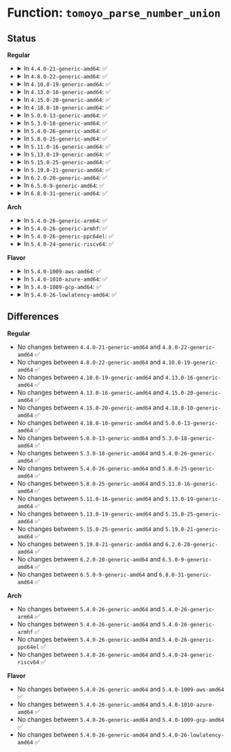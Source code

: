 # Function: <code>tomoyo_parse_number_union</code>

## Status
<b>Regular</b>
<ul>
<li>
<details>
<summary>In <code>4.4.0-21-generic-amd64</code>: ✅</summary>

```c
bool tomoyo_parse_number_union(struct tomoyo_acl_param * param, struct tomoyo_number_union * ptr)
```

```json
{
  "name": "tomoyo_parse_number_union",
  "collision_type": "Unique Global",
  "inline_type": "No",
  "funcs": [
    {
      "addr": 18446744071582466416,
      "name": "tomoyo_parse_number_union",
      "external": true,
      "loc": "security/tomoyo/util.c:281",
      "file": "security/tomoyo/util.c",
      "inline": "seen, unknown",
      "caller_inline": [],
      "caller_func": [
        "security/tomoyo/condition.c:tomoyo_get_condition",
        "security/tomoyo/condition.c:tomoyo_get_condition",
        "security/tomoyo/file.c:tomoyo_update_mkdev_acl",
        "security/tomoyo/file.c:tomoyo_update_mkdev_acl",
        "security/tomoyo/file.c:tomoyo_update_mkdev_acl",
        "security/tomoyo/file.c:tomoyo_update_mount_acl",
        "security/tomoyo/file.c:tomoyo_write_file",
        "security/tomoyo/group.c:tomoyo_write_group",
        "security/tomoyo/network.c:tomoyo_write_inet_network"
      ]
    }
  ],
  "symbols": [
    {
      "addr": 18446744071582466416,
      "name": "tomoyo_parse_number_union",
      "section": ".text",
      "bind": "STB_GLOBAL",
      "size": 254
    }
  ]
}
```
</details>
</li>
<li>
<details>
<summary>In <code>4.8.0-22-generic-amd64</code>: ✅</summary>

```c
bool tomoyo_parse_number_union(struct tomoyo_acl_param * param, struct tomoyo_number_union * ptr)
```

```json
{
  "name": "tomoyo_parse_number_union",
  "collision_type": "Unique Global",
  "inline_type": "No",
  "funcs": [
    {
      "addr": 18446744071582688624,
      "name": "tomoyo_parse_number_union",
      "external": true,
      "loc": "security/tomoyo/util.c:281",
      "file": "security/tomoyo/util.c",
      "inline": "seen, unknown",
      "caller_inline": [],
      "caller_func": [
        "security/tomoyo/condition.c:tomoyo_get_condition",
        "security/tomoyo/condition.c:tomoyo_get_condition",
        "security/tomoyo/file.c:tomoyo_write_file",
        "security/tomoyo/file.c:tomoyo_update_mount_acl",
        "security/tomoyo/file.c:tomoyo_update_mkdev_acl",
        "security/tomoyo/file.c:tomoyo_update_mkdev_acl",
        "security/tomoyo/file.c:tomoyo_update_mkdev_acl",
        "security/tomoyo/group.c:tomoyo_write_group",
        "security/tomoyo/network.c:tomoyo_write_inet_network"
      ]
    }
  ],
  "symbols": [
    {
      "addr": 18446744071582688624,
      "name": "tomoyo_parse_number_union",
      "section": ".text",
      "bind": "STB_GLOBAL",
      "size": 254
    }
  ]
}
```
</details>
</li>
<li>
<details>
<summary>In <code>4.10.0-19-generic-amd64</code>: ✅</summary>

```c
bool tomoyo_parse_number_union(struct tomoyo_acl_param * param, struct tomoyo_number_union * ptr)
```

```json
{
  "name": "tomoyo_parse_number_union",
  "collision_type": "Unique Global",
  "inline_type": "No",
  "funcs": [
    {
      "addr": 18446744071582781680,
      "name": "tomoyo_parse_number_union",
      "external": true,
      "loc": "security/tomoyo/util.c:281",
      "file": "security/tomoyo/util.c",
      "inline": "seen, unknown",
      "caller_inline": [],
      "caller_func": [
        "security/tomoyo/condition.c:tomoyo_get_condition",
        "security/tomoyo/condition.c:tomoyo_get_condition",
        "security/tomoyo/file.c:tomoyo_write_file",
        "security/tomoyo/file.c:tomoyo_update_mount_acl",
        "security/tomoyo/file.c:tomoyo_update_mkdev_acl",
        "security/tomoyo/file.c:tomoyo_update_mkdev_acl",
        "security/tomoyo/file.c:tomoyo_update_mkdev_acl",
        "security/tomoyo/group.c:tomoyo_write_group",
        "security/tomoyo/network.c:tomoyo_write_inet_network"
      ]
    }
  ],
  "symbols": [
    {
      "addr": 18446744071582781680,
      "name": "tomoyo_parse_number_union",
      "section": ".text",
      "bind": "STB_GLOBAL",
      "size": 254
    }
  ]
}
```
</details>
</li>
<li>
<details>
<summary>In <code>4.13.0-16-generic-amd64</code>: ✅</summary>

```c
bool tomoyo_parse_number_union(struct tomoyo_acl_param * param, struct tomoyo_number_union * ptr)
```

```json
{
  "name": "tomoyo_parse_number_union",
  "collision_type": "Unique Global",
  "inline_type": "No",
  "funcs": [
    {
      "addr": 18446744071582874224,
      "name": "tomoyo_parse_number_union",
      "external": true,
      "loc": "security/tomoyo/util.c:283",
      "file": "security/tomoyo/util.c",
      "inline": "seen, unknown",
      "caller_inline": [],
      "caller_func": [
        "security/tomoyo/condition.c:tomoyo_get_condition",
        "security/tomoyo/condition.c:tomoyo_get_condition",
        "security/tomoyo/file.c:tomoyo_write_file",
        "security/tomoyo/file.c:tomoyo_update_mount_acl",
        "security/tomoyo/file.c:tomoyo_update_mkdev_acl",
        "security/tomoyo/file.c:tomoyo_update_mkdev_acl",
        "security/tomoyo/file.c:tomoyo_update_mkdev_acl",
        "security/tomoyo/group.c:tomoyo_write_group",
        "security/tomoyo/network.c:tomoyo_write_inet_network"
      ]
    }
  ],
  "symbols": [
    {
      "addr": 18446744071582874224,
      "name": "tomoyo_parse_number_union",
      "section": ".text",
      "bind": "STB_GLOBAL",
      "size": 250
    }
  ]
}
```
</details>
</li>
<li>
<details>
<summary>In <code>4.15.0-20-generic-amd64</code>: ✅</summary>

```c
bool tomoyo_parse_number_union(struct tomoyo_acl_param * param, struct tomoyo_number_union * ptr)
```

```json
{
  "name": "tomoyo_parse_number_union",
  "collision_type": "Unique Global",
  "inline_type": "No",
  "funcs": [
    {
      "addr": 18446744071583030976,
      "name": "tomoyo_parse_number_union",
      "external": true,
      "loc": "security/tomoyo/util.c:263",
      "file": "security/tomoyo/util.c",
      "inline": "seen, unknown",
      "caller_inline": [],
      "caller_func": [
        "security/tomoyo/condition.c:tomoyo_get_condition",
        "security/tomoyo/condition.c:tomoyo_get_condition",
        "security/tomoyo/file.c:tomoyo_write_file",
        "security/tomoyo/file.c:tomoyo_update_mount_acl",
        "security/tomoyo/file.c:tomoyo_update_mkdev_acl",
        "security/tomoyo/file.c:tomoyo_update_mkdev_acl",
        "security/tomoyo/file.c:tomoyo_update_mkdev_acl",
        "security/tomoyo/group.c:tomoyo_write_group",
        "security/tomoyo/network.c:tomoyo_write_inet_network"
      ]
    }
  ],
  "symbols": [
    {
      "addr": 18446744071583030976,
      "name": "tomoyo_parse_number_union",
      "section": ".text",
      "bind": "STB_GLOBAL",
      "size": 250
    }
  ]
}
```
</details>
</li>
<li>
<details>
<summary>In <code>4.18.0-10-generic-amd64</code>: ✅</summary>

```c
bool tomoyo_parse_number_union(struct tomoyo_acl_param * param, struct tomoyo_number_union * ptr)
```

```json
{
  "name": "tomoyo_parse_number_union",
  "collision_type": "Unique Global",
  "inline_type": "No",
  "funcs": [
    {
      "addr": 18446744071583231392,
      "name": "tomoyo_parse_number_union",
      "external": true,
      "loc": "security/tomoyo/util.c:263",
      "file": "security/tomoyo/util.c",
      "inline": "seen, unknown",
      "caller_inline": [],
      "caller_func": [
        "security/tomoyo/condition.c:tomoyo_get_condition",
        "security/tomoyo/condition.c:tomoyo_get_condition",
        "security/tomoyo/file.c:tomoyo_write_file",
        "security/tomoyo/file.c:tomoyo_update_mount_acl",
        "security/tomoyo/file.c:tomoyo_update_mkdev_acl",
        "security/tomoyo/file.c:tomoyo_update_mkdev_acl",
        "security/tomoyo/file.c:tomoyo_update_mkdev_acl",
        "security/tomoyo/group.c:tomoyo_write_group",
        "security/tomoyo/network.c:tomoyo_write_inet_network"
      ]
    }
  ],
  "symbols": [
    {
      "addr": 18446744071583231392,
      "name": "tomoyo_parse_number_union",
      "section": ".text",
      "bind": "STB_GLOBAL",
      "size": 250
    }
  ]
}
```
</details>
</li>
<li>
<details>
<summary>In <code>5.0.0-13-generic-amd64</code>: ✅</summary>

```c
bool tomoyo_parse_number_union(struct tomoyo_acl_param * param, struct tomoyo_number_union * ptr)
```

```json
{
  "name": "tomoyo_parse_number_union",
  "collision_type": "Unique Global",
  "inline_type": "No",
  "funcs": [
    {
      "addr": 18446744071583348672,
      "name": "tomoyo_parse_number_union",
      "external": true,
      "loc": "security/tomoyo/util.c:263",
      "file": "security/tomoyo/util.c",
      "inline": "seen, unknown",
      "caller_inline": [],
      "caller_func": [
        "security/tomoyo/condition.c:tomoyo_get_condition",
        "security/tomoyo/condition.c:tomoyo_get_condition",
        "security/tomoyo/file.c:tomoyo_write_file",
        "security/tomoyo/file.c:tomoyo_update_mount_acl",
        "security/tomoyo/file.c:tomoyo_update_mkdev_acl",
        "security/tomoyo/file.c:tomoyo_update_mkdev_acl",
        "security/tomoyo/file.c:tomoyo_update_mkdev_acl",
        "security/tomoyo/group.c:tomoyo_write_group",
        "security/tomoyo/network.c:tomoyo_write_inet_network"
      ]
    }
  ],
  "symbols": [
    {
      "addr": 18446744071583348672,
      "name": "tomoyo_parse_number_union",
      "section": ".text",
      "bind": "STB_GLOBAL",
      "size": 250
    }
  ]
}
```
</details>
</li>
<li>
<details>
<summary>In <code>5.3.0-18-generic-amd64</code>: ✅</summary>

```c
bool tomoyo_parse_number_union(struct tomoyo_acl_param * param, struct tomoyo_number_union * ptr)
```

```json
{
  "name": "tomoyo_parse_number_union",
  "collision_type": "Unique Global",
  "inline_type": "No",
  "funcs": [
    {
      "addr": 18446744071583536416,
      "name": "tomoyo_parse_number_union",
      "external": true,
      "loc": "security/tomoyo/util.c:270",
      "file": "security/tomoyo/util.c",
      "inline": "seen, unknown",
      "caller_inline": [],
      "caller_func": [
        "security/tomoyo/condition.c:tomoyo_get_condition",
        "security/tomoyo/condition.c:tomoyo_get_condition",
        "security/tomoyo/file.c:tomoyo_write_file",
        "security/tomoyo/file.c:tomoyo_update_mount_acl",
        "security/tomoyo/file.c:tomoyo_update_mkdev_acl",
        "security/tomoyo/file.c:tomoyo_update_mkdev_acl",
        "security/tomoyo/file.c:tomoyo_update_mkdev_acl",
        "security/tomoyo/group.c:tomoyo_write_group",
        "security/tomoyo/network.c:tomoyo_write_inet_network"
      ]
    }
  ],
  "symbols": [
    {
      "addr": 18446744071583536416,
      "name": "tomoyo_parse_number_union",
      "section": ".text",
      "bind": "STB_GLOBAL",
      "size": 250
    }
  ]
}
```
</details>
</li>
<li>
<details>
<summary>In <code>5.4.0-26-generic-amd64</code>: ✅</summary>

```c
bool tomoyo_parse_number_union(struct tomoyo_acl_param * param, struct tomoyo_number_union * ptr)
```

```json
{
  "name": "tomoyo_parse_number_union",
  "collision_type": "Unique Global",
  "inline_type": "No",
  "funcs": [
    {
      "addr": 18446744071583642144,
      "name": "tomoyo_parse_number_union",
      "external": true,
      "loc": "security/tomoyo/util.c:270",
      "file": "security/tomoyo/util.c",
      "inline": "seen, unknown",
      "caller_inline": [],
      "caller_func": [
        "security/tomoyo/condition.c:tomoyo_get_condition",
        "security/tomoyo/condition.c:tomoyo_get_condition",
        "security/tomoyo/file.c:tomoyo_write_file",
        "security/tomoyo/file.c:tomoyo_update_mount_acl",
        "security/tomoyo/file.c:tomoyo_update_mkdev_acl",
        "security/tomoyo/file.c:tomoyo_update_mkdev_acl",
        "security/tomoyo/file.c:tomoyo_update_mkdev_acl",
        "security/tomoyo/group.c:tomoyo_write_group",
        "security/tomoyo/network.c:tomoyo_write_inet_network"
      ]
    }
  ],
  "symbols": [
    {
      "addr": 18446744071583642144,
      "name": "tomoyo_parse_number_union",
      "section": ".text",
      "bind": "STB_GLOBAL",
      "size": 250
    }
  ]
}
```
</details>
</li>
<li>
<details>
<summary>In <code>5.8.0-25-generic-amd64</code>: ✅</summary>

```c
bool tomoyo_parse_number_union(struct tomoyo_acl_param * param, struct tomoyo_number_union * ptr)
```

```json
{
  "name": "tomoyo_parse_number_union",
  "collision_type": "Unique Global",
  "inline_type": "No",
  "funcs": [
    {
      "addr": 18446744071583999456,
      "name": "tomoyo_parse_number_union",
      "external": true,
      "loc": "security/tomoyo/util.c:270",
      "file": "security/tomoyo/util.c",
      "inline": "seen, unknown",
      "caller_inline": [],
      "caller_func": [
        "security/tomoyo/condition.c:tomoyo_get_condition",
        "security/tomoyo/condition.c:tomoyo_get_condition",
        "security/tomoyo/file.c:tomoyo_write_file",
        "security/tomoyo/file.c:tomoyo_update_mount_acl",
        "security/tomoyo/file.c:tomoyo_update_mkdev_acl",
        "security/tomoyo/file.c:tomoyo_update_mkdev_acl",
        "security/tomoyo/file.c:tomoyo_update_mkdev_acl",
        "security/tomoyo/group.c:tomoyo_write_group",
        "security/tomoyo/network.c:tomoyo_write_inet_network"
      ]
    }
  ],
  "symbols": [
    {
      "addr": 18446744071583999456,
      "name": "tomoyo_parse_number_union",
      "section": ".text",
      "bind": "STB_GLOBAL",
      "size": 249
    }
  ]
}
```
</details>
</li>
<li>
<details>
<summary>In <code>5.11.0-16-generic-amd64</code>: ✅</summary>

```c
bool tomoyo_parse_number_union(struct tomoyo_acl_param * param, struct tomoyo_number_union * ptr)
```

```json
{
  "name": "tomoyo_parse_number_union",
  "collision_type": "Unique Global",
  "inline_type": "No",
  "funcs": [
    {
      "addr": 18446744071584119232,
      "name": "tomoyo_parse_number_union",
      "external": true,
      "loc": "security/tomoyo/util.c:272",
      "file": "security/tomoyo/util.c",
      "inline": "seen, unknown",
      "caller_inline": [],
      "caller_func": [
        "security/tomoyo/condition.c:tomoyo_get_condition",
        "security/tomoyo/condition.c:tomoyo_get_condition",
        "security/tomoyo/file.c:tomoyo_write_file",
        "security/tomoyo/file.c:tomoyo_update_mount_acl",
        "security/tomoyo/file.c:tomoyo_update_mkdev_acl",
        "security/tomoyo/file.c:tomoyo_update_mkdev_acl",
        "security/tomoyo/file.c:tomoyo_update_mkdev_acl",
        "security/tomoyo/group.c:tomoyo_write_group",
        "security/tomoyo/network.c:tomoyo_write_inet_network"
      ]
    }
  ],
  "symbols": [
    {
      "addr": 18446744071584119232,
      "name": "tomoyo_parse_number_union",
      "section": ".text",
      "bind": "STB_GLOBAL",
      "size": 249
    }
  ]
}
```
</details>
</li>
<li>
<details>
<summary>In <code>5.13.0-19-generic-amd64</code>: ✅</summary>

```c
bool tomoyo_parse_number_union(struct tomoyo_acl_param * param, struct tomoyo_number_union * ptr)
```

```json
{
  "name": "tomoyo_parse_number_union",
  "collision_type": "Unique Global",
  "inline_type": "No",
  "funcs": [
    {
      "addr": 18446744071584146752,
      "name": "tomoyo_parse_number_union",
      "external": true,
      "loc": "security/tomoyo/util.c:272",
      "file": "security/tomoyo/util.c",
      "inline": "seen, unknown",
      "caller_inline": [],
      "caller_func": [
        "security/tomoyo/condition.c:tomoyo_get_condition",
        "security/tomoyo/condition.c:tomoyo_get_condition",
        "security/tomoyo/file.c:tomoyo_write_file",
        "security/tomoyo/file.c:tomoyo_update_mount_acl",
        "security/tomoyo/file.c:tomoyo_update_mkdev_acl",
        "security/tomoyo/file.c:tomoyo_update_mkdev_acl",
        "security/tomoyo/file.c:tomoyo_update_mkdev_acl",
        "security/tomoyo/group.c:tomoyo_write_group",
        "security/tomoyo/network.c:tomoyo_write_inet_network"
      ]
    }
  ],
  "symbols": [
    {
      "addr": 18446744071584146752,
      "name": "tomoyo_parse_number_union",
      "section": ".text",
      "bind": "STB_GLOBAL",
      "size": 249
    }
  ]
}
```
</details>
</li>
<li>
<details>
<summary>In <code>5.15.0-25-generic-amd64</code>: ✅</summary>

```c
bool tomoyo_parse_number_union(struct tomoyo_acl_param * param, struct tomoyo_number_union * ptr)
```

```json
{
  "name": "tomoyo_parse_number_union",
  "collision_type": "Unique Global",
  "inline_type": "No",
  "funcs": [
    {
      "addr": 18446744071584530576,
      "name": "tomoyo_parse_number_union",
      "external": true,
      "loc": "security/tomoyo/util.c:272",
      "file": "security/tomoyo/util.c",
      "inline": "seen, unknown",
      "caller_inline": [],
      "caller_func": [
        "security/tomoyo/condition.c:tomoyo_get_condition",
        "security/tomoyo/condition.c:tomoyo_get_condition",
        "security/tomoyo/file.c:tomoyo_write_file",
        "security/tomoyo/file.c:tomoyo_update_mount_acl",
        "security/tomoyo/file.c:tomoyo_update_mkdev_acl",
        "security/tomoyo/file.c:tomoyo_update_mkdev_acl",
        "security/tomoyo/file.c:tomoyo_update_mkdev_acl",
        "security/tomoyo/group.c:tomoyo_write_group",
        "security/tomoyo/network.c:tomoyo_write_inet_network"
      ]
    }
  ],
  "symbols": [
    {
      "addr": 18446744071584530576,
      "name": "tomoyo_parse_number_union",
      "section": ".text",
      "bind": "STB_GLOBAL",
      "size": 249
    }
  ]
}
```
</details>
</li>
<li>
<details>
<summary>In <code>5.19.0-21-generic-amd64</code>: ✅</summary>

```c
bool tomoyo_parse_number_union(struct tomoyo_acl_param * param, struct tomoyo_number_union * ptr)
```

```json
{
  "name": "tomoyo_parse_number_union",
  "collision_type": "Unique Global",
  "inline_type": "No",
  "funcs": [
    {
      "addr": 18446744071585170288,
      "name": "tomoyo_parse_number_union",
      "external": true,
      "loc": "security/tomoyo/util.c:272",
      "file": "security/tomoyo/util.c",
      "inline": "seen, unknown",
      "caller_inline": [],
      "caller_func": [
        "security/tomoyo/condition.c:tomoyo_get_condition",
        "security/tomoyo/condition.c:tomoyo_get_condition",
        "security/tomoyo/file.c:tomoyo_write_file",
        "security/tomoyo/file.c:tomoyo_update_mount_acl",
        "security/tomoyo/file.c:tomoyo_update_mkdev_acl",
        "security/tomoyo/file.c:tomoyo_update_mkdev_acl",
        "security/tomoyo/file.c:tomoyo_update_mkdev_acl",
        "security/tomoyo/group.c:tomoyo_write_group",
        "security/tomoyo/network.c:tomoyo_write_inet_network"
      ]
    }
  ],
  "symbols": [
    {
      "addr": 18446744071585170288,
      "name": "tomoyo_parse_number_union",
      "section": ".text",
      "bind": "STB_GLOBAL",
      "size": 263
    }
  ]
}
```
</details>
</li>
<li>
<details>
<summary>In <code>6.2.0-20-generic-amd64</code>: ✅</summary>

```c
bool tomoyo_parse_number_union(struct tomoyo_acl_param * param, struct tomoyo_number_union * ptr)
```

```json
{
  "name": "tomoyo_parse_number_union",
  "collision_type": "Unique Global",
  "inline_type": "No",
  "funcs": [
    {
      "addr": 18446744071585897344,
      "name": "tomoyo_parse_number_union",
      "external": true,
      "loc": "security/tomoyo/util.c:272",
      "file": "security/tomoyo/util.c",
      "inline": "seen, unknown",
      "caller_inline": [],
      "caller_func": [
        "security/tomoyo/condition.c:tomoyo_get_condition",
        "security/tomoyo/condition.c:tomoyo_get_condition",
        "security/tomoyo/file.c:tomoyo_write_file",
        "security/tomoyo/file.c:tomoyo_update_mount_acl",
        "security/tomoyo/file.c:tomoyo_update_mkdev_acl",
        "security/tomoyo/file.c:tomoyo_update_mkdev_acl",
        "security/tomoyo/file.c:tomoyo_update_mkdev_acl",
        "security/tomoyo/group.c:tomoyo_write_group",
        "security/tomoyo/network.c:tomoyo_write_inet_network"
      ]
    }
  ],
  "symbols": [
    {
      "addr": 18446744071585897344,
      "name": "tomoyo_parse_number_union",
      "section": ".text",
      "bind": "STB_GLOBAL",
      "size": 263
    }
  ]
}
```
</details>
</li>
<li>
<details>
<summary>In <code>6.5.0-9-generic-amd64</code>: ✅</summary>

```c
bool tomoyo_parse_number_union(struct tomoyo_acl_param * param, struct tomoyo_number_union * ptr)
```

```json
{
  "name": "tomoyo_parse_number_union",
  "collision_type": "Unique Global",
  "inline_type": "No",
  "funcs": [
    {
      "addr": 18446744071586129184,
      "name": "tomoyo_parse_number_union",
      "external": true,
      "loc": "security/tomoyo/util.c:272",
      "file": "security/tomoyo/util.c",
      "inline": "seen, unknown",
      "caller_inline": [],
      "caller_func": [
        "security/tomoyo/condition.c:tomoyo_get_condition",
        "security/tomoyo/condition.c:tomoyo_get_condition",
        "security/tomoyo/file.c:tomoyo_write_file",
        "security/tomoyo/file.c:tomoyo_update_mount_acl",
        "security/tomoyo/file.c:tomoyo_update_mkdev_acl",
        "security/tomoyo/file.c:tomoyo_update_mkdev_acl",
        "security/tomoyo/file.c:tomoyo_update_mkdev_acl",
        "security/tomoyo/group.c:tomoyo_write_group",
        "security/tomoyo/network.c:tomoyo_write_inet_network"
      ]
    }
  ],
  "symbols": [
    {
      "addr": 18446744071586129184,
      "name": "tomoyo_parse_number_union",
      "section": ".text",
      "bind": "STB_GLOBAL",
      "size": 272
    }
  ]
}
```
</details>
</li>
<li>
<details>
<summary>In <code>6.8.0-31-generic-amd64</code>: ✅</summary>

```c
bool tomoyo_parse_number_union(struct tomoyo_acl_param * param, struct tomoyo_number_union * ptr)
```

```json
{
  "name": "tomoyo_parse_number_union",
  "collision_type": "Unique Global",
  "inline_type": "No",
  "funcs": [
    {
      "addr": 18446744071586378464,
      "name": "tomoyo_parse_number_union",
      "external": true,
      "loc": "security/tomoyo/util.c:272",
      "file": "security/tomoyo/util.c",
      "inline": "seen, unknown",
      "caller_inline": [],
      "caller_func": [
        "security/tomoyo/condition.c:tomoyo_get_condition",
        "security/tomoyo/condition.c:tomoyo_get_condition",
        "security/tomoyo/file.c:tomoyo_write_file",
        "security/tomoyo/file.c:tomoyo_update_mount_acl",
        "security/tomoyo/file.c:tomoyo_update_mkdev_acl",
        "security/tomoyo/file.c:tomoyo_update_mkdev_acl",
        "security/tomoyo/file.c:tomoyo_update_mkdev_acl",
        "security/tomoyo/group.c:tomoyo_write_group",
        "security/tomoyo/network.c:tomoyo_write_inet_network"
      ]
    }
  ],
  "symbols": [
    {
      "addr": 18446744071586378464,
      "name": "tomoyo_parse_number_union",
      "section": ".text",
      "bind": "STB_GLOBAL",
      "size": 272
    }
  ]
}
```
</details>
</li>
</ul>
<b>Arch</b>
<ul>
<li>
<details>
<summary>In <code>5.4.0-26-generic-arm64</code>: ✅</summary>

```c
bool tomoyo_parse_number_union(struct tomoyo_acl_param * param, struct tomoyo_number_union * ptr)
```

```json
{
  "name": "tomoyo_parse_number_union",
  "collision_type": "Unique Global",
  "inline_type": "No",
  "funcs": [
    {
      "addr": 18446603336495432608,
      "name": "tomoyo_parse_number_union",
      "external": true,
      "loc": "security/tomoyo/util.c:270",
      "file": "security/tomoyo/util.c",
      "inline": "seen, unknown",
      "caller_inline": [],
      "caller_func": [
        "security/tomoyo/condition.c:tomoyo_get_condition",
        "security/tomoyo/condition.c:tomoyo_get_condition",
        "security/tomoyo/file.c:tomoyo_write_file",
        "security/tomoyo/file.c:tomoyo_update_mount_acl",
        "security/tomoyo/file.c:tomoyo_update_mkdev_acl",
        "security/tomoyo/file.c:tomoyo_update_mkdev_acl",
        "security/tomoyo/file.c:tomoyo_update_mkdev_acl",
        "security/tomoyo/group.c:tomoyo_write_group",
        "security/tomoyo/network.c:tomoyo_write_inet_network"
      ]
    }
  ],
  "symbols": [
    {
      "addr": 18446603336495432608,
      "name": "tomoyo_parse_number_union",
      "section": ".text",
      "bind": "STB_GLOBAL",
      "size": 304
    }
  ]
}
```
</details>
</li>
<li>
<details>
<summary>In <code>5.4.0-26-generic-armhf</code>: ✅</summary>

```c
bool tomoyo_parse_number_union(struct tomoyo_acl_param * param, struct tomoyo_number_union * ptr)
```

```json
{
  "name": "tomoyo_parse_number_union",
  "collision_type": "Unique Global",
  "inline_type": "No",
  "funcs": [
    {
      "addr": 3228801196,
      "name": "tomoyo_parse_number_union",
      "external": true,
      "loc": "security/tomoyo/util.c:270",
      "file": "security/tomoyo/util.c",
      "inline": "seen, unknown",
      "caller_inline": [],
      "caller_func": [
        "security/tomoyo/condition.c:tomoyo_get_condition",
        "security/tomoyo/condition.c:tomoyo_get_condition",
        "security/tomoyo/file.c:tomoyo_write_file",
        "security/tomoyo/file.c:tomoyo_write_file",
        "security/tomoyo/file.c:tomoyo_write_file",
        "security/tomoyo/file.c:tomoyo_write_file",
        "security/tomoyo/file.c:tomoyo_write_file",
        "security/tomoyo/group.c:tomoyo_write_group",
        "security/tomoyo/network.c:tomoyo_write_inet_network"
      ]
    }
  ],
  "symbols": [
    {
      "addr": 3228801196,
      "name": "tomoyo_parse_number_union",
      "section": ".text",
      "bind": "STB_GLOBAL",
      "size": 316
    }
  ]
}
```
</details>
</li>
<li>
<details>
<summary>In <code>5.4.0-26-generic-ppc64el</code>: ✅</summary>

```c
bool tomoyo_parse_number_union(struct tomoyo_acl_param * param, struct tomoyo_number_union * ptr)
```

```json
{
  "name": "tomoyo_parse_number_union",
  "collision_type": "Unique Global",
  "inline_type": "No",
  "funcs": [
    {
      "addr": 13835058055289473360,
      "name": "tomoyo_parse_number_union",
      "external": true,
      "loc": "security/tomoyo/util.c:270",
      "file": "security/tomoyo/util.c",
      "inline": "seen, unknown",
      "caller_inline": [],
      "caller_func": [
        "security/tomoyo/condition.c:tomoyo_get_condition",
        "security/tomoyo/condition.c:tomoyo_get_condition",
        "security/tomoyo/file.c:tomoyo_write_file",
        "security/tomoyo/file.c:tomoyo_update_mount_acl",
        "security/tomoyo/file.c:tomoyo_update_mkdev_acl",
        "security/tomoyo/file.c:tomoyo_update_mkdev_acl",
        "security/tomoyo/file.c:tomoyo_update_mkdev_acl",
        "security/tomoyo/group.c:tomoyo_write_group",
        "security/tomoyo/network.c:tomoyo_write_inet_network"
      ]
    }
  ],
  "symbols": [
    {
      "addr": 13835058055289473360,
      "name": "tomoyo_parse_number_union",
      "section": ".text",
      "bind": "STB_GLOBAL",
      "size": 348
    }
  ]
}
```
</details>
</li>
<li>
<details>
<summary>In <code>5.4.0-24-generic-riscv64</code>: ✅</summary>

```c
bool tomoyo_parse_number_union(struct tomoyo_acl_param * param, struct tomoyo_number_union * ptr)
```

```json
{
  "name": "tomoyo_parse_number_union",
  "collision_type": "Unique Global",
  "inline_type": "No",
  "funcs": [
    {
      "addr": 18446743936274625686,
      "name": "tomoyo_parse_number_union",
      "external": true,
      "loc": "security/tomoyo/util.c:270",
      "file": "security/tomoyo/util.c",
      "inline": "seen, unknown",
      "caller_inline": [],
      "caller_func": [
        "security/tomoyo/condition.c:tomoyo_get_condition",
        "security/tomoyo/condition.c:tomoyo_get_condition",
        "security/tomoyo/file.c:tomoyo_write_file",
        "security/tomoyo/file.c:tomoyo_update_mount_acl",
        "security/tomoyo/file.c:tomoyo_update_mkdev_acl",
        "security/tomoyo/file.c:tomoyo_update_mkdev_acl",
        "security/tomoyo/file.c:tomoyo_update_mkdev_acl",
        "security/tomoyo/group.c:tomoyo_write_group",
        "security/tomoyo/network.c:tomoyo_write_inet_network"
      ]
    }
  ],
  "symbols": [
    {
      "addr": 18446743936274625686,
      "name": "tomoyo_parse_number_union",
      "section": ".text",
      "bind": "STB_GLOBAL",
      "size": 250
    }
  ]
}
```
</details>
</li>
</ul>
<b>Flavor</b>
<ul>
<li>
<details>
<summary>In <code>5.4.0-1009-aws-amd64</code>: ✅</summary>

```c
bool tomoyo_parse_number_union(struct tomoyo_acl_param * param, struct tomoyo_number_union * ptr)
```

```json
{
  "name": "tomoyo_parse_number_union",
  "collision_type": "Unique Global",
  "inline_type": "No",
  "funcs": [
    {
      "addr": 18446744071583610880,
      "name": "tomoyo_parse_number_union",
      "external": true,
      "loc": "security/tomoyo/util.c:270",
      "file": "security/tomoyo/util.c",
      "inline": "seen, unknown",
      "caller_inline": [],
      "caller_func": [
        "security/tomoyo/condition.c:tomoyo_get_condition",
        "security/tomoyo/condition.c:tomoyo_get_condition",
        "security/tomoyo/file.c:tomoyo_write_file",
        "security/tomoyo/file.c:tomoyo_update_mount_acl",
        "security/tomoyo/file.c:tomoyo_update_mkdev_acl",
        "security/tomoyo/file.c:tomoyo_update_mkdev_acl",
        "security/tomoyo/file.c:tomoyo_update_mkdev_acl",
        "security/tomoyo/group.c:tomoyo_write_group",
        "security/tomoyo/network.c:tomoyo_write_inet_network"
      ]
    }
  ],
  "symbols": [
    {
      "addr": 18446744071583610880,
      "name": "tomoyo_parse_number_union",
      "section": ".text",
      "bind": "STB_GLOBAL",
      "size": 250
    }
  ]
}
```
</details>
</li>
<li>
<details>
<summary>In <code>5.4.0-1010-azure-amd64</code>: ✅</summary>

```c
bool tomoyo_parse_number_union(struct tomoyo_acl_param * param, struct tomoyo_number_union * ptr)
```

```json
{
  "name": "tomoyo_parse_number_union",
  "collision_type": "Unique Global",
  "inline_type": "No",
  "funcs": [
    {
      "addr": 18446744071583547936,
      "name": "tomoyo_parse_number_union",
      "external": true,
      "loc": "security/tomoyo/util.c:270",
      "file": "security/tomoyo/util.c",
      "inline": "seen, unknown",
      "caller_inline": [],
      "caller_func": [
        "security/tomoyo/condition.c:tomoyo_get_condition",
        "security/tomoyo/condition.c:tomoyo_get_condition",
        "security/tomoyo/file.c:tomoyo_write_file",
        "security/tomoyo/file.c:tomoyo_update_mount_acl",
        "security/tomoyo/file.c:tomoyo_update_mkdev_acl",
        "security/tomoyo/file.c:tomoyo_update_mkdev_acl",
        "security/tomoyo/file.c:tomoyo_update_mkdev_acl",
        "security/tomoyo/group.c:tomoyo_write_group",
        "security/tomoyo/network.c:tomoyo_write_inet_network"
      ]
    }
  ],
  "symbols": [
    {
      "addr": 18446744071583547936,
      "name": "tomoyo_parse_number_union",
      "section": ".text",
      "bind": "STB_GLOBAL",
      "size": 250
    }
  ]
}
```
</details>
</li>
<li>
<details>
<summary>In <code>5.4.0-1009-gcp-amd64</code>: ✅</summary>

```c
bool tomoyo_parse_number_union(struct tomoyo_acl_param * param, struct tomoyo_number_union * ptr)
```

```json
{
  "name": "tomoyo_parse_number_union",
  "collision_type": "Unique Global",
  "inline_type": "No",
  "funcs": [
    {
      "addr": 18446744071583594656,
      "name": "tomoyo_parse_number_union",
      "external": true,
      "loc": "security/tomoyo/util.c:270",
      "file": "security/tomoyo/util.c",
      "inline": "seen, unknown",
      "caller_inline": [],
      "caller_func": [
        "security/tomoyo/condition.c:tomoyo_get_condition",
        "security/tomoyo/condition.c:tomoyo_get_condition",
        "security/tomoyo/file.c:tomoyo_write_file",
        "security/tomoyo/file.c:tomoyo_update_mount_acl",
        "security/tomoyo/file.c:tomoyo_update_mkdev_acl",
        "security/tomoyo/file.c:tomoyo_update_mkdev_acl",
        "security/tomoyo/file.c:tomoyo_update_mkdev_acl",
        "security/tomoyo/group.c:tomoyo_write_group",
        "security/tomoyo/network.c:tomoyo_write_inet_network"
      ]
    }
  ],
  "symbols": [
    {
      "addr": 18446744071583594656,
      "name": "tomoyo_parse_number_union",
      "section": ".text",
      "bind": "STB_GLOBAL",
      "size": 250
    }
  ]
}
```
</details>
</li>
<li>
<details>
<summary>In <code>5.4.0-26-lowlatency-amd64</code>: ✅</summary>

```c
bool tomoyo_parse_number_union(struct tomoyo_acl_param * param, struct tomoyo_number_union * ptr)
```

```json
{
  "name": "tomoyo_parse_number_union",
  "collision_type": "Unique Global",
  "inline_type": "No",
  "funcs": [
    {
      "addr": 18446744071583691744,
      "name": "tomoyo_parse_number_union",
      "external": true,
      "loc": "security/tomoyo/util.c:270",
      "file": "security/tomoyo/util.c",
      "inline": "seen, unknown",
      "caller_inline": [],
      "caller_func": [
        "security/tomoyo/condition.c:tomoyo_get_condition",
        "security/tomoyo/condition.c:tomoyo_get_condition",
        "security/tomoyo/file.c:tomoyo_write_file",
        "security/tomoyo/file.c:tomoyo_update_mount_acl",
        "security/tomoyo/file.c:tomoyo_update_mkdev_acl",
        "security/tomoyo/file.c:tomoyo_update_mkdev_acl",
        "security/tomoyo/file.c:tomoyo_update_mkdev_acl",
        "security/tomoyo/group.c:tomoyo_write_group",
        "security/tomoyo/network.c:tomoyo_write_inet_network"
      ]
    }
  ],
  "symbols": [
    {
      "addr": 18446744071583691744,
      "name": "tomoyo_parse_number_union",
      "section": ".text",
      "bind": "STB_GLOBAL",
      "size": 250
    }
  ]
}
```
</details>
</li>
</ul>

## Differences
<b>Regular</b>
<ul>
<li>
No changes between <code>4.4.0-21-generic-amd64</code> and <code>4.8.0-22-generic-amd64</code> ✅
</li>
<li>
No changes between <code>4.8.0-22-generic-amd64</code> and <code>4.10.0-19-generic-amd64</code> ✅
</li>
<li>
No changes between <code>4.10.0-19-generic-amd64</code> and <code>4.13.0-16-generic-amd64</code> ✅
</li>
<li>
No changes between <code>4.13.0-16-generic-amd64</code> and <code>4.15.0-20-generic-amd64</code> ✅
</li>
<li>
No changes between <code>4.15.0-20-generic-amd64</code> and <code>4.18.0-10-generic-amd64</code> ✅
</li>
<li>
No changes between <code>4.18.0-10-generic-amd64</code> and <code>5.0.0-13-generic-amd64</code> ✅
</li>
<li>
No changes between <code>5.0.0-13-generic-amd64</code> and <code>5.3.0-18-generic-amd64</code> ✅
</li>
<li>
No changes between <code>5.3.0-18-generic-amd64</code> and <code>5.4.0-26-generic-amd64</code> ✅
</li>
<li>
No changes between <code>5.4.0-26-generic-amd64</code> and <code>5.8.0-25-generic-amd64</code> ✅
</li>
<li>
No changes between <code>5.8.0-25-generic-amd64</code> and <code>5.11.0-16-generic-amd64</code> ✅
</li>
<li>
No changes between <code>5.11.0-16-generic-amd64</code> and <code>5.13.0-19-generic-amd64</code> ✅
</li>
<li>
No changes between <code>5.13.0-19-generic-amd64</code> and <code>5.15.0-25-generic-amd64</code> ✅
</li>
<li>
No changes between <code>5.15.0-25-generic-amd64</code> and <code>5.19.0-21-generic-amd64</code> ✅
</li>
<li>
No changes between <code>5.19.0-21-generic-amd64</code> and <code>6.2.0-20-generic-amd64</code> ✅
</li>
<li>
No changes between <code>6.2.0-20-generic-amd64</code> and <code>6.5.0-9-generic-amd64</code> ✅
</li>
<li>
No changes between <code>6.5.0-9-generic-amd64</code> and <code>6.8.0-31-generic-amd64</code> ✅
</li>
</ul>
<b>Arch</b>
<ul>
<li>
No changes between <code>5.4.0-26-generic-amd64</code> and <code>5.4.0-26-generic-arm64</code> ✅
</li>
<li>
No changes between <code>5.4.0-26-generic-amd64</code> and <code>5.4.0-26-generic-armhf</code> ✅
</li>
<li>
No changes between <code>5.4.0-26-generic-amd64</code> and <code>5.4.0-26-generic-ppc64el</code> ✅
</li>
<li>
No changes between <code>5.4.0-26-generic-amd64</code> and <code>5.4.0-24-generic-riscv64</code> ✅
</li>
</ul>
<b>Flavor</b>
<ul>
<li>
No changes between <code>5.4.0-26-generic-amd64</code> and <code>5.4.0-1009-aws-amd64</code> ✅
</li>
<li>
No changes between <code>5.4.0-26-generic-amd64</code> and <code>5.4.0-1010-azure-amd64</code> ✅
</li>
<li>
No changes between <code>5.4.0-26-generic-amd64</code> and <code>5.4.0-1009-gcp-amd64</code> ✅
</li>
<li>
No changes between <code>5.4.0-26-generic-amd64</code> and <code>5.4.0-26-lowlatency-amd64</code> ✅
</li>
</ul>
